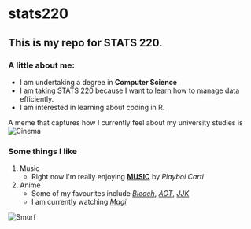 # stats220

## This is my repo for STATS 220. 

### A little about me:

- I am undertaking a degree in **Computer Science**
- I am taking STATS 220 because I want to learn how to manage data efficiently.
- I am interested in learning about coding in R.

A meme that captures how I currently feel about my university studies is ![Cinema](https://c.tenor.com/lq8NhrocQFMAAAAC/tenor.gif)

### Some things I like

1. Music
   - Right now I'm really enjoying [**MUSIC**](https://open.spotify.com/album/0fSfkmx0tdPqFYkJuNX74a?si=My6qKKtAS-ObffXC1rj8QQ) by *Playboi Carti*
2. Anime
   - Some of my favourites include [*Bleach*](https://anilist.co/anime/269/BLEACH), [*AOT*](https://anilist.co/anime/16498/Attack-on-Titan/), [*JJK*](https://anilist.co/anime/113415/JUJUTSU-KAISEN/)
   - I am currently watching [*Magi*](https://anilist.co/anime/14513/Magi-The-Labyrinth-of-Magic/)
  
![Smurf](https://c.tenor.com/7fX12aujiNsAAAAd/tenor.gif)






